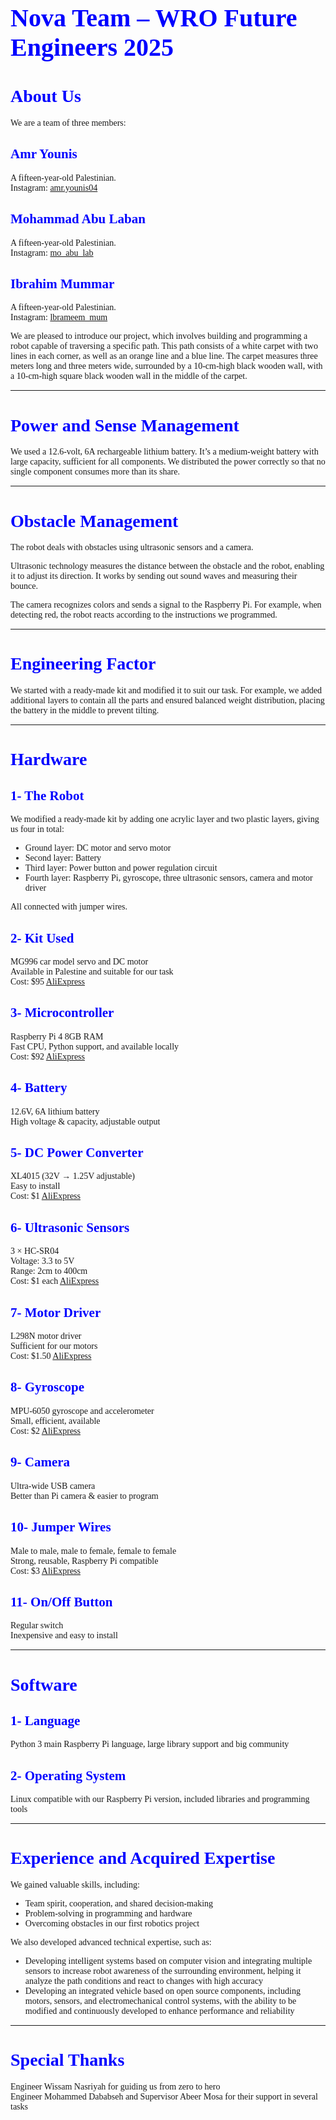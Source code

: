 <h1 style="font-family:Verdana; font-size:40px; color:blue;">Nova Team – WRO Future Engineers 2025</h1>

<h1 style="font-family:Verdana; color:blue;">About Us</h1>
<p style="font-family:Verdana;">
We are a team of three members:
</p>


<h2 style="font-family:Verdana; color:blue;">Amr Younis</h2>
<p style="font-family:Verdana;">
A fifteen-year-old Palestinian.<br>
Instagram: <a href="https://www.instagram.com/amr.younis04" target="_blank">amr.younis04</a>
</p>

<h2 style="font-family:Verdana; color:blue;">Mohammad Abu Laban</h2>
<p style="font-family:Verdana;">
A fifteen-year-old Palestinian.<br>
Instagram: <a href="https://www.instagram.com/mo_abu_lab" target="_blank">mo_abu_lab</a>
</p>

<h2 style="font-family:Verdana; color:blue;">Ibrahim Mummar</h2>
<p style="font-family:Verdana;">
A fifteen-year-old Palestinian.<br>
Instagram: <a href="https://www.instagram.com/lbrameem_mum" target="_blank">lbrameem_mum</a>
</p>

<p style="font-family:Verdana;">
We are pleased to introduce our project, which involves building and programming a robot capable of traversing a specific path. This path consists of a white carpet with two lines in each corner, as well as an orange line and a blue line. The carpet measures three meters long and three meters wide, surrounded by a 10-cm-high black wooden wall, with a 10-cm-high square black wooden wall in the middle of the carpet.
</p>

<hr>

<h1 style="font-family:Verdana; color:blue;">Power and Sense Management</h1>
<p style="font-family:Verdana;">
We used a 12.6-volt, 6A rechargeable lithium battery. It’s a medium-weight battery with large capacity, sufficient for all components. We distributed the power correctly so that no single component consumes more than its share.
</p>

<hr>

<h1 style="font-family:Verdana; color:blue;">Obstacle Management</h1>
<p style="font-family:Verdana;">
The robot deals with obstacles using ultrasonic sensors and a camera.
</p>
<p style="font-family:Verdana;">
Ultrasonic technology measures the distance between the obstacle and the robot, enabling it to adjust its direction. It works by sending out sound waves and measuring their bounce.
</p>
<p style="font-family:Verdana;">
The camera recognizes colors and sends a signal to the Raspberry Pi. For example, when detecting red, the robot reacts according to the instructions we programmed.
</p>

<hr>

<h1 style="font-family:Verdana; color:blue;">Engineering Factor</h1>
<p style="font-family:Verdana;">
We started with a ready-made kit and modified it to suit our task. For example, we added additional layers to contain all the parts and ensured balanced weight distribution, placing the battery in the middle to prevent tilting.
</p>

<hr>

<h1 style="font-family:Verdana; color:blue;">Hardware</h1>

<h2 style="font-family:Verdana; color:blue;">1- The Robot</h2>
<p style="font-family:Verdana;">
We modified a ready-made kit by adding one acrylic layer and two plastic layers, giving us four in total:
</p>
<ul style="font-family:Verdana;">
  <li>Ground layer: DC motor and servo motor</li>
  <li>Second layer: Battery</li>
  <li>Third layer: Power button and power regulation circuit</li>
  <li>Fourth layer: Raspberry Pi, gyroscope, three ultrasonic sensors, camera and motor driver</li>
</ul>
<p style="font-family:Verdana;">
All connected with jumper wires.
</p>

<h2 style="font-family:Verdana; color:blue;">2- Kit Used</h2>
<p style="font-family:Verdana;">
MG996 car model servo and DC motor<br>
Available in Palestine and suitable for our task<br>
Cost: $95 <a href="https://a.aliexpress.com/_c3kFLPlv" target="_blank">AliExpress</a>
</p>

<h2 style="font-family:Verdana; color:blue;">3- Microcontroller</h2>
<p style="font-family:Verdana;">
Raspberry Pi 4 8GB RAM<br>
Fast CPU, Python support, and available locally<br>
Cost: $92 <a href="https://a.aliexpress.com/_c2yjCN0B" target="_blank">AliExpress</a>
</p>

<h2 style="font-family:Verdana; color:blue;">4- Battery</h2>
<p style="font-family:Verdana;">
12.6V, 6A lithium battery<br>
High voltage & capacity, adjustable output
</p>

<h2 style="font-family:Verdana; color:blue;">5- DC Power Converter</h2>
<p style="font-family:Verdana;">
XL4015 (32V → 1.25V adjustable)<br>
Easy to install<br>
Cost: $1 <a href="https://a.aliexpress.com/_c38oxv2b" target="_blank">AliExpress</a>
</p>

<h2 style="font-family:Verdana; color:blue;">6- Ultrasonic Sensors</h2>
<p style="font-family:Verdana;">
3 × HC-SR04<br>
Voltage: 3.3 to 5V<br>
Range: 2cm to 400cm<br>
Cost: $1 each <a href="https://a.aliexpress.com/_c44IsbMJ" target="_blank">AliExpress</a>
</p>

<h2 style="font-family:Verdana; color:blue;">7- Motor Driver</h2>
<p style="font-family:Verdana;">
L298N motor driver<br>
Sufficient for our motors<br>
Cost: $1.50 <a href="https://a.aliexpress.com/_c4KmNA5d" target="_blank">AliExpress</a>
</p>

<h2 style="font-family:Verdana; color:blue;">8- Gyroscope</h2>
<p style="font-family:Verdana;">
MPU-6050 gyroscope and accelerometer<br>
Small, efficient, available<br>
Cost: $2 <a href="https://a.aliexpress.com/_c4M4AGgF" target="_blank">AliExpress</a>
</p>

<h2 style="font-family:Verdana; color:blue;">9- Camera</h2>
<p style="font-family:Verdana;">
Ultra-wide USB camera<br>
Better than Pi camera & easier to program
</p>

<h2 style="font-family:Verdana; color:blue;">10- Jumper Wires</h2>
<p style="font-family:Verdana;">
Male to male, male to female, female to female<br>
Strong, reusable, Raspberry Pi compatible<br>
Cost: $3 <a href="https://a.aliexpress.com/_c32YGaWf" target="_blank">AliExpress</a>
</p>

<h2 style="font-family:Verdana; color:blue;">11- On/Off Button</h2>
<p style="font-family:Verdana;">
Regular switch<br>
Inexpensive and easy to install
</p>

<hr>

<h1 style="font-family:Verdana; color:blue;">Software</h1>

<h2 style="font-family:Verdana; color:blue;">1- Language</h2>
<p style="font-family:Verdana;">
Python 3 main Raspberry Pi language, large library support and big community
</p>

<h2 style="font-family:Verdana; color:blue;">2- Operating System</h2>
<p style="font-family:Verdana;">
Linux compatible with our Raspberry Pi version, included libraries and programming tools
</p>

<hr>

<h1 style="font-family:Verdana; color:blue;">Experience and Acquired Expertise</h1>
<p style="font-family:Verdana;">
We gained valuable skills, including:
</p>
<ul style="font-family:Verdana;">
  <li>Team spirit, cooperation, and shared decision-making</li>
  <li>Problem-solving in programming and hardware</li>
  <li>Overcoming obstacles in our first robotics project</li>
</ul>

<p style="font-family:Verdana;">
We also developed advanced technical expertise, such as:
</p>
<ul style="font-family:Verdana;">
  <li>Developing intelligent systems based on computer vision and integrating multiple sensors to increase robot awareness of the surrounding environment, helping it analyze the path conditions and react to changes with high accuracy</li>
  <li>Developing an integrated vehicle based on open source components, including motors, sensors, and electromechanical control systems, with the ability to be modified and continuously developed to enhance performance and reliability</li>
</ul>

<hr>

<h1 style="font-family:Verdana; color:blue;">Special Thanks</h1>
<p style="font-family:Verdana;">
Engineer Wissam Nasriyah for guiding us from zero to hero<br>
Engineer Mohammed Dababseh and Supervisor Abeer Mosa for their support in several tasks
</p>
